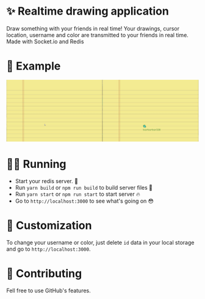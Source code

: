 # ✨ Realtime drawing application

Draw something with your friends in real time! Your drawings, cursor location, username and color are transmitted to your friends in real time. Made with Socket.io and Redis

# 🚀 Example

![Example GIF](example.gif)

# 🏃‍♀️ Running

-   Start your redis server. 🎈
-   Run `yarn build` or `npm run build` to build server files 🚧
-   Run `yarn start` or `npm run start` to start server 🔥
-   Go to `http://localhost:3000` to see what's going on 😳

# 🧶 Customization

To change your username or color, just delete `id` data in your local storage and go to `http://localhost:3000`.

# 🧦 Contributing

Fell free to use GitHub's features.
